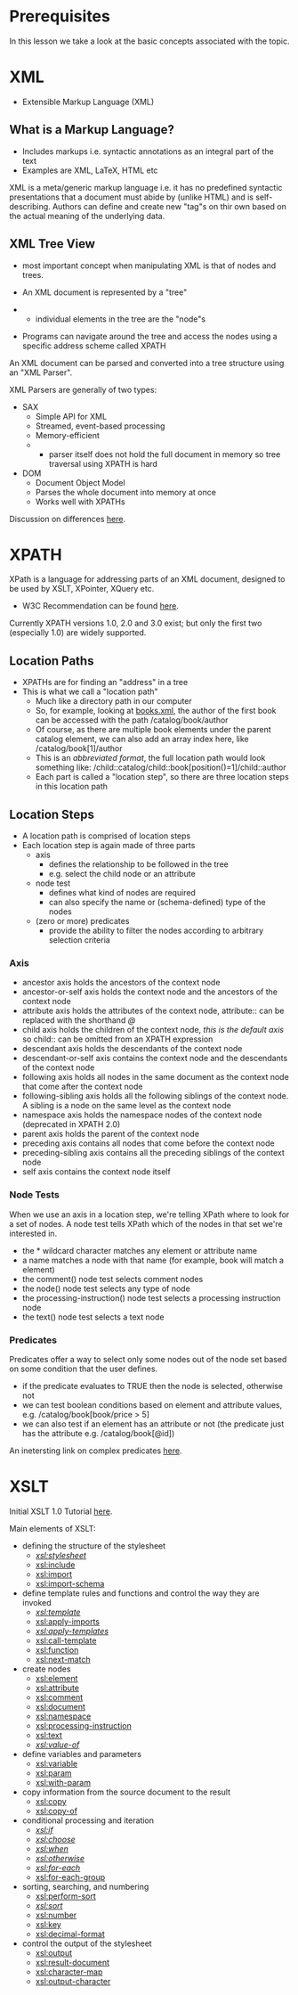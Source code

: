 # Prerequisites

In this lesson we take a look at the basic concepts associated with the topic.

# XML

- Extensible Markup Language (XML)

## What is a Markup Language?

- Includes markups i.e. syntactic annotations as an integral part of the text
- Examples are XML, LaTeX, HTML etc

XML is a meta/generic markup language i.e. it has no predefined syntactic presentations that a document must abide by (unlike HTML) and is self-describing. Authors can define and create new "tag"s on thir own based on the actual meaning of the underlying data.

## XML Tree View

- most important concept when manipulating XML is that of nodes and trees.

- An XML document is represented by a "tree"
- - individual elements in the tree are the "node"s
- Programs can navigate around the tree and access the nodes using a specific address scheme called XPATH

An XML document can be parsed and converted into a tree structure using an "XML Parser".

XML Parsers are generally of two types:
- SAX
  * Simple API for XML
  * Streamed, event-based processing
  * Memory-efficient
  * - parser itself does not hold the full document in memory so tree traversal using XPATH is hard
- DOM
  * Document Object Model
  * Parses the whole document into memory at once
  * Works well with XPATHs

Discussion on differences [here](http://stackoverflow.com/questions/6828703/what-is-the-difference-between-sax-and-dom).

# XPATH

XPath is a language for addressing parts of an XML document, designed to be used by XSLT, XPointer, XQuery etc.

- W3C Recommendation can be found [here](http://www.w3.org/TR/xpath/).

Currently XPATH versions 1.0, 2.0 and 3.0 exist; but only the first two (especially 1.0) are widely supported.

## Location Paths

- XPATHs are for finding an "address" in a tree
- This is what we call a "location path"
  * Much like a directory path in our computer
  * So, for example, looking at [books.xml](../resources/books.xml), the author of the first book can be accessed with the path /catalog/book/author
  * Of course, as there are multiple book elements under the parent catalog element, we can also add an array index here, like /catalog/book[1]/author
  * This is an *abbreviated format*, the full location path would look something like: /child::catalog/child::book[position()=1]/child::author
  * Each part is called a "location step", so there are three location steps in this location path

## Location Steps

- A location path is comprised of location steps
- Each location step is again made of three parts
  * axis
    + defines the relationship to be followed in the tree
    + e.g. select the child node or an attribute
  * node test
    + defines what kind of nodes are required
    + can also specify the name or (schema-defined) type of the nodes
  * (zero or more) predicates
    + provide the ability to filter the nodes according to arbitrary selection criteria

### Axis

- ancestor axis holds the ancestors of the context node
- ancestor-or-self axis holds the context node and the ancestors of the context node
- attribute axis holds the attributes of the context node, attribute:: can be replaced with the shorthand *@*
- child axis holds the children of the context node, *this is the default axis* so child:: can be omitted from an XPATH expression
- descendant axis holds the descendants of the context node
- descendant-or-self axis contains the context node and the descendants of the context node
- following axis holds all nodes in the same document as the context node that come after the context node
- following-sibling axis holds all the following siblings of the context node. A sibling is a node on the same level as the context node
- namespace axis holds the namespace nodes of the context node (deprecated in XPATH 2.0)
- parent axis holds the parent of the context node
- preceding axis contains all nodes that come before the context node
- preceding-sibling axis contains all the preceding siblings of the context node
- self axis contains the context node itself

### Node Tests

When we use an axis in a location step, we're telling XPath where to look for a set of nodes. A node test tells XPath which of the nodes in that set we're interested in.

- the * wildcard character matches any element or attribute name
- a name matches a node with that name (for example, book will match a <book> element)
- the comment() node test selects comment nodes
- the node() node test selects any type of node
- the processing-instruction() node test selects a processing instruction node
- the text() node test selects a text node

### Predicates

Predicates offer a way to select only some nodes out of the node set based on some condition that the user defines.

- if the predicate evaluates to TRUE then the node is selected, otherwise not
- we can test boolean conditions based on element and attribute values, e.g. /catalog/book[book/price > 5]
- we can also test if an element has an attribute or not (the predicate just has the attribute e.g. /catalog/book[@id])

An inetersting link on complex predicates [here](http://stackoverflow.com/questions/568713/xpath-expression-with-multiple-predicates).

# XSLT

Initial XSLT 1.0 Tutorial [here](http://www.cs.ox.ac.uk/dan.olteanu/tutorials/xslt1.pdf).

Main elements of XSLT:
- defining the structure of the stylesheet
  * *<xsl:stylesheet>*
  * <xsl:include>
  * <xsl:import>
  * <xsl:import-schema>
- define template rules and functions and control the way they are invoked
  * *<xsl:template>*
  * <xsl:apply-imports>
  * *<xsl:apply-templates>*
  * <xsl:call-template>
  * <xsl:function>
  * <xsl:next-match>
- create nodes
  * <xsl:element>
  * <xsl:attribute>
  * <xsl:comment>
  * <xsl:document>
  * <xsl:namespace>
  * <xsl:processing-instruction>
  * <xsl:text>
  * *<xsl:value-of>*
- define variables and parameters
  * <xsl:variable>
  * <xsl:param>
  * <xsl:with-param>
- copy information from the source document to the result
  * <xsl:copy>
  * <xsl:copy-of>
- conditional processing and iteration
  * *<xsl:if>*
  * *<xsl:choose>*
  * *<xsl:when>*
  * *<xsl:otherwise>*
  * *<xsl:for-each>*
  * <xsl:for-each-group>
- sorting, searching, and numbering
  * <xsl:perform-sort>
  * *<xsl:sort>*
  * <xsl:number>
  * <xsl:key>
  * <xsl:decimal-format>
- control the output of the stylesheet
  * <xsl:output>
  * <xsl:result-document>
  * <xsl:character-map>
  * <xsl:output-character>